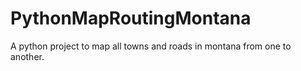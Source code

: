 # PythonMapRoutingMontana
A python project to map all towns and roads in montana from one to another.
